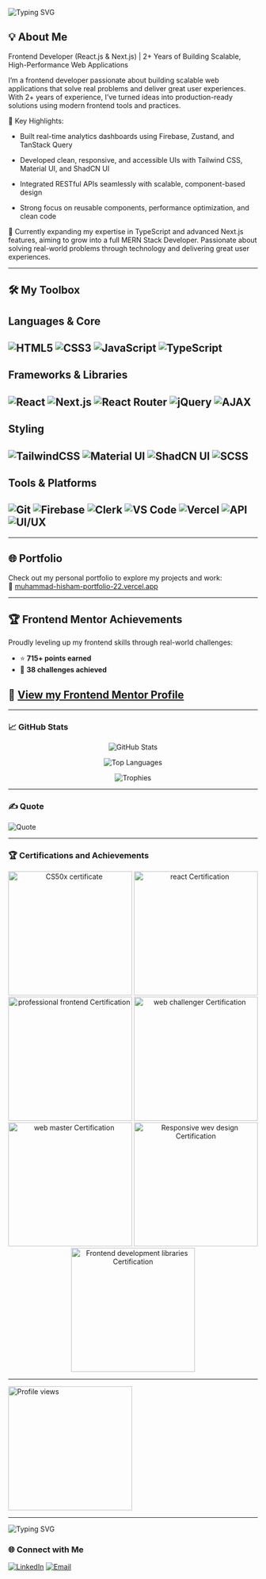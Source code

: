 
![Typing SVG](https://readme-typing-svg.demolab.com?font=Fira+Code&weight=500&size=35&pause=100&color=006EE6&width=435&lines=Hi+there!+👋;I'm+Muhammad+Hisham;A+Frontend+Developer)

## 💡 About Me  

Frontend Developer (React.js & Next.js) | 2+ Years of Building Scalable, High-Performance Web Applications

I’m a frontend developer passionate about building scalable web applications that solve real problems and deliver great user experiences.
With 2+ years of experience, I’ve turned ideas into production-ready solutions using modern frontend tools and practices.

🔹 Key Highlights:

- Built real-time analytics dashboards using Firebase, Zustand, and TanStack Query

- Developed clean, responsive, and accessible UIs with Tailwind CSS, Material UI, and ShadCN UI

- Integrated RESTful APIs seamlessly with scalable, component-based design

- Strong focus on reusable components, performance optimization, and clean code

🌱 Currently expanding my expertise in TypeScript and advanced Next.js features, aiming to grow into a full MERN Stack Developer.
Passionate about solving real-world problems through technology and delivering great user experiences.

---

## 🛠️ My Toolbox

**Languages & Core**
---
![HTML5](https://img.shields.io/badge/HTML5-orange?style=for-the-badge&logo=html5&logoColor=white)
![CSS3](https://img.shields.io/badge/CSS3-blue?style=for-the-badge&logo=css3&logoColor=white)
![JavaScript](https://img.shields.io/badge/JavaScript-yellow?style=for-the-badge&logo=javascript&logoColor=white)
![TypeScript](https://img.shields.io/badge/TypeScript-007ACC?style=for-the-badge&logo=typescript&logoColor=white)
---
**Frameworks & Libraries**
---
![React](https://img.shields.io/badge/React-61DAFB?style=for-the-badge&logo=react&logoColor=black)
![Next.js](https://img.shields.io/badge/Next.js-000000?style=for-the-badge&logo=next.js&logoColor=white)
![React Router](https://img.shields.io/badge/React%20Router-CA4245?style=for-the-badge&logo=react-router&logoColor=white)
![jQuery](https://img.shields.io/badge/jQuery-0769AD?style=for-the-badge&logo=jquery&logoColor=white)
![AJAX](https://img.shields.io/badge/AJAX-005571?style=for-the-badge)
---
**Styling**
---
![TailwindCSS](https://img.shields.io/badge/TailwindCSS-38B2AC?style=for-the-badge&logo=tailwind-css&logoColor=white)
![Material UI](https://img.shields.io/badge/MUI-007FFF?style=for-the-badge&logo=mui&logoColor=white)
![ShadCN UI](https://img.shields.io/badge/ShadCN_UI-black?style=for-the-badge&logo=shadcnui&logoColor=white)
![SCSS](https://img.shields.io/badge/SCSS-CC6699?style=for-the-badge&logo=sass&logoColor=white)
----
**Tools & Platforms**
---
![Git](https://img.shields.io/badge/Git-F05032?style=for-the-badge&logo=git&logoColor=white)
![Firebase](https://img.shields.io/badge/Firebase-FFCA28?style=for-the-badge&logo=firebase&logoColor=black)
![Clerk](https://img.shields.io/badge/Clerk-5C2D91?style=for-the-badge&logo=clerk&logoColor=white)
![VS Code](https://img.shields.io/badge/VSCode-007ACC?style=for-the-badge&logo=visual-studio-code&logoColor=white)
![Vercel](https://img.shields.io/badge/Vercel-000?style=for-the-badge&logo=vercel&logoColor=white)
![API](https://img.shields.io/badge/API%20Integration-lightblue?style=for-the-badge)
![UI/UX](https://img.shields.io/badge/UI%2FUX-Principles-3DDC84?style=for-the-badge)
---


---

## 🌐 Portfolio  
Check out my personal portfolio to explore my projects and work:  
🔗 [muhammad-hisham-portfolio-22.vercel.app](https://muhammad-hisham-portfolio-22.vercel.app/)

---

## 🏆 Frontend Mentor Achievements  
Proudly leveling up my frontend skills through real-world challenges:  

- ⭐ **715+ points earned**  
- 🚀 **38 challenges achieved**  

🔗 [View my Frontend Mentor Profile](https://www.frontendmentor.io/profile/mohamedhesham221)
---
---
### 📈 GitHub Stats  

<p align="center">
  <img src="https://github-readme-stats.vercel.app/api?username=mohamedhesham221&show_icons=true&theme=dark" alt="GitHub Stats">
</p>
<p align="center">
  <img src="https://github-readme-stats.vercel.app/api/top-langs/?username=mohamedhesham221&layout=compact&theme=dark" alt="Top Languages">
</p>
<p align="center">
  <img src="https://github-profile-trophy.vercel.app/?username=mohamedhesham221&theme=darkhub&column=4" alt="Trophies">
</p>

---
### ✍️ Quote
![Quote](https://quotes-github-readme.vercel.app/api?type=horizontal&theme=dark&font=Roboto&animation=fade&emoji=1)

---

### 🏆 Certifications and Achievements

<div align="center">
  <img src="https://res.cloudinary.com/drfia8cgo/image/upload/v1733258472/CS50x_certificate-1_izbzzi.png" width="250" alt="CS50x certificate"> <img src="https://res.cloudinary.com/drfia8cgo/image/upload/v1733259137/React_certified-1_wnhvrw.png" width="250" alt="react Certification"> <img src="https://res.cloudinary.com/drfia8cgo/image/upload/v1733259147/professional_front_end_developer-1_ivvs3s.png" width="250" alt="professional frontend Certification"> <img src="https://res.cloudinary.com/drfia8cgo/image/upload/v1733259155/web_challenger_certificate-1_x498hl.png" width="250" alt="web challenger Certification">
  <img src="https://res.cloudinary.com/drfia8cgo/image/upload/v1752683888/web_master_certification_page-0001_m0kray.jpg" width="250" alt="web master Certification">
  <img src="https://res.cloudinary.com/drfia8cgo/image/upload/v1756285702/responsive_designs_freeCodeCamp_cd7iyw.png" width="250" alt="Responsive wev design Certification">
  <img src="https://res.cloudinary.com/drfia8cgo/image/upload/v1756285702/fronend_libraries_freeCodeCamp_gjuvjm.png" width="250" alt="Frontend development libraries Certification">
</div>


---

<img src="https://komarev.com/ghpvc/?username=mohamedhesham221&style=social,&color=green&label=Profile%20Views&logo=github" alt="Profile views" width="250" />

---

![Typing SVG](https://readme-typing-svg.demolab.com?font=Fira+Code&weight=500&size=35&pause=100&color=006EE6&width=435&lines=Good+Bye+👋)

### 🌐 Connect with Me  

[![LinkedIn](https://img.shields.io/badge/LinkedIn-0077B5?style=for-the-badge&logo=linkedin&logoColor=white)](https://www.linkedin.com/in/muhammad-hisham-23544b253/)
[![Email](https://img.shields.io/badge/Email-D14836?style=for-the-badge&logo=gmail&logoColor=white)](mailto:muhammedheshamm2@gmail.com)
